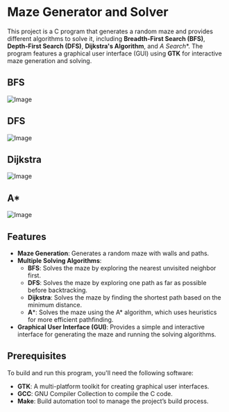 # Maze Generator and Solver

This project is a C program that generates a random maze and provides different algorithms to solve it, including **Breadth-First Search (BFS)**, **Depth-First Search (DFS)**, **Dijkstra's Algorithm**, and **A* Search**. The program features a graphical user interface (GUI) using **GTK** for interactive maze generation and solving.

## BFS
![Image](https://github.com/user-attachments/assets/55163848-dfff-40a7-995f-4d8312c7fabf)

## DFS
![Image](https://github.com/user-attachments/assets/d12bc298-0ad8-43ca-ae19-df9888461590)

## Dijkstra
![Image](https://github.com/user-attachments/assets/f9708d94-8ef1-4b15-97c7-5093e1954653)

## A*
![Image](https://github.com/user-attachments/assets/451075d0-253c-49d8-b77d-e89b692665ee)

## Features

- **Maze Generation**: Generates a random maze with walls and paths.
- **Multiple Solving Algorithms**:
  - **BFS**: Solves the maze by exploring the nearest unvisited neighbor first.
  - **DFS**: Solves the maze by exploring one path as far as possible before backtracking.
  - **Dijkstra**: Solves the maze by finding the shortest path based on the minimum distance.
  - **A***: Solves the maze using the A* algorithm, which uses heuristics for more efficient pathfinding.
- **Graphical User Interface (GUI)**: Provides a simple and interactive interface for generating the maze and running the solving algorithms.
  
## Prerequisites

To build and run this program, you'll need the following software:

- **GTK**: A multi-platform toolkit for creating graphical user interfaces.
- **GCC**: GNU Compiler Collection to compile the C code.
- **Make**: Build automation tool to manage the project’s build process.
